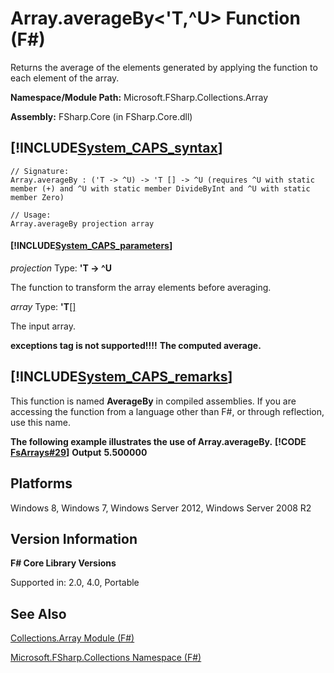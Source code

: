 # Array.averageBy<'T,^U> Function (F#)

Returns the average of the elements generated by applying the function to each element of the array.

**Namespace/Module Path:** Microsoft.FSharp.Collections.Array

**Assembly:** FSharp.Core (in FSharp.Core.dll)


## [!INCLUDE[System_CAPS_syntax](//System/Token/System_CAPS_syntax_md.md)]

```
// Signature:
Array.averageBy : ('T -> ^U) -> 'T [] -> ^U (requires ^U with static member (+) and ^U with static member DivideByInt and ^U with static member Zero)

// Usage:
Array.averageBy projection array
```

#### [!INCLUDE[System_CAPS_parameters](//System/Token/System_CAPS_parameters_md.md)]
*projection*
Type: **'T -&gt; ^U**


The function to transform the array elements before averaging.


*array*
Type: **'T**[[]](http://msdn.microsoft.com/en-us/library/def20292-9aae-4596-9275-b94e594f8493)


The input array.



**exceptions tag is not supported!!!!**
**The computed average.**
## [!INCLUDE[System_CAPS_remarks](//System/Token/System_CAPS_remarks_md.md)]
This function is named **AverageBy** in compiled assemblies. If you are accessing the function from a language other than F#, or through reflection, use this name.

**The following example illustrates the use of Array.averageBy.**
**[!CODE [FsArrays#29](../CodeSnippet/VS_Snippets_Fsharp/fsarrays/FSharp/fs/program.fs#29)]**
**Output**
**5.500000**
## Platforms
Windows 8, Windows 7, Windows Server 2012, Windows Server 2008 R2


## Version Information
**F# Core Library Versions**

Supported in: 2.0, 4.0, Portable




## See Also
[Collections.Array Module &#40;F&#35;&#41;](Collections.Array+Module+28%F%2329%.md)

[Microsoft.FSharp.Collections Namespace &#40;F&#35;&#41;](Microsoft.FSharp.Collections+Namespace+28%F%2329%.md)

